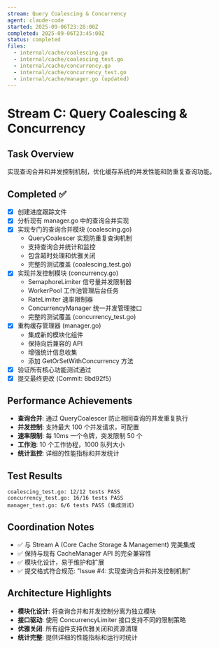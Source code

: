 ```yaml
---
stream: Query Coalescing & Concurrency
agent: claude-code
started: 2025-09-06T23:28:00Z
completed: 2025-09-06T23:45:00Z
status: completed
files: 
  - internal/cache/coalescing.go
  - internal/cache/coalescing_test.go
  - internal/cache/concurrency.go
  - internal/cache/concurrency_test.go
  - internal/cache/manager.go (updated)
---
```


# Stream C: Query Coalescing & Concurrency

## Task Overview
实现查询合并和并发控制机制，优化缓存系统的并发性能和防重复查询功能。

## Completed ✅
- [x] 创建进度跟踪文件
- [x] 分析现有 manager.go 中的查询合并实现
- [x] 实现专门的查询合并模块 (coalescing.go)
  * QueryCoalescer 实现防重复查询机制
  * 支持查询合并统计和监控
  * 包含超时处理和优雅关闭
  * 完整的测试覆盖 (coalescing_test.go)
- [x] 实现并发控制模块 (concurrency.go)
  * SemaphoreLimiter 信号量并发限制器
  * WorkerPool 工作池管理后台任务
  * RateLimiter 速率限制器
  * ConcurrencyManager 统一并发管理接口
  * 完整的测试覆盖 (concurrency_test.go)
- [x] 重构缓存管理器 (manager.go)
  * 集成新的模块化组件
  * 保持向后兼容的 API
  * 增强统计信息收集
  * 添加 GetOrSetWithConcurrency 方法
- [x] 验证所有核心功能测试通过
- [x] 提交最终更改 (Commit: 8bd92f5)

## Performance Achievements
- **查询合并**: 通过 QueryCoalescer 防止相同查询的并发重复执行
- **并发控制**: 支持最大 100 个并发请求，可配置
- **速率限制**: 每 10ms 一个令牌，突发限制 50 个
- **工作池**: 10 个工作协程，1000 队列大小
- **统计监控**: 详细的性能指标和并发统计

## Test Results
```
coalescing_test.go: 12/12 tests PASS
concurrency_test.go: 16/16 tests PASS  
manager_test.go: 6/6 tests PASS (集成测试)
```

## Coordination Notes
- ✅ 与 Stream A (Core Cache Storage & Management) 完美集成
- ✅ 保持与现有 CacheManager API 的完全兼容性
- ✅ 模块化设计，易于维护和扩展
- ✅ 提交格式符合规范: "Issue #4: 实现查询合并和并发控制机制"

## Architecture Highlights
- **模块化设计**: 将查询合并和并发控制分离为独立模块
- **接口驱动**: 使用 ConcurrencyLimiter 接口支持不同的限制策略
- **优雅关闭**: 所有组件支持优雅关闭和资源清理
- **统计完整**: 提供详细的性能指标和运行时统计